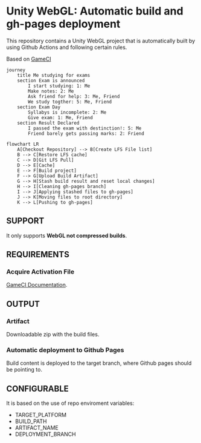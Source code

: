 # Unity WebGL: Automatic build and gh-pages deployment

This repository contains a Unity WebGL project that is automatically built by using Github Actions and following certain rules.

Based on [GameCI](https://game.ci/docs/github/getting-started/)

```mermaid
journey
	title Me studying for exams
	section Exam is announced
		I start studying: 1: Me
		Make notes: 2: Me
		Ask friend for help: 3: Me, Friend
		We study togther: 5: Me, Friend
	section Exam Day
		Syllabys is incomplete: 2: Me
		Give exam: 1: Me, Friend
	section Result Declared
		I passed the exam with destinction!: 5: Me
		Friend barely gets passing marks: 2: Friend
```

```mermaid
flowchart LR
    A[Checkout Repository] --> B[Create LFS File list]
    B --> C[Restore LFS cache]
    C --> D[Git LFS Pull]
    D --> E[Cache]
    E --> F[Build project]
    F --> G[Upload Build Artifact]
    G --> H[Stash build result and reset local changes]
    H --> I[Cleaning gh-pages branch]
    I --> J[Applying stashed files to gh-pages]
    J --> K[Moving files to root directory]
    K --> L[Pushing to gh-pages]
```

## SUPPORT

It only supports **WebGL not compressed builds**.

## REQUIREMENTS

### Acquire Activation File
[GameCI Documentation](https://game.ci/docs/github/activation).


## OUTPUT

### Artifact
Downloadable zip with the build files.

### Automatic deployment to Github Pages
Build content is deployed to the target branch, where Github pages should be pointing to.

## CONFIGURABLE

It is based on the use of repo enviroment variables:

- TARGET_PLATFORM
- BUILD_PATH
- ARTIFACT_NAME
- DEPLOYMENT_BRANCH

